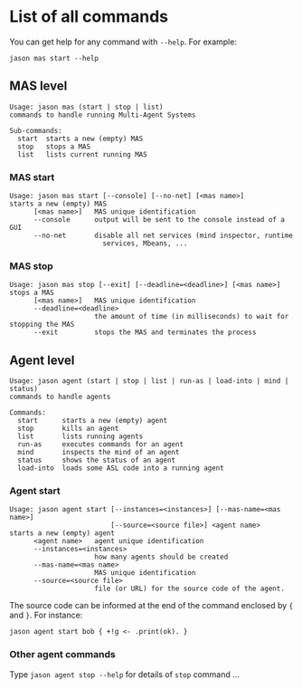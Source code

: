 # List of all commands

You can get help for any command with `--help`. For example:

```
jason mas start --help
```

## MAS level


```
Usage: jason mas (start | stop | list)
commands to handle running Multi-Agent Systems

Sub-commands:
  start  starts a new (empty) MAS
  stop   stops a MAS
  list   lists current running MAS
```
### MAS start

```
Usage: jason mas start [--console] [--no-net] [<mas name>]
starts a new (empty) MAS
      [<mas name>]   MAS unique identification
      --console      output will be sent to the console instead of a GUI
      --no-net       disable all net services (mind inspector, runtime
                       services, Mbeans, ...

```


### MAS stop

```
Usage: jason mas stop [--exit] [--deadline=<deadline>] [<mas name>]
stops a MAS
      [<mas name>]   MAS unique identification
      --deadline=<deadline>
                     the amount of time (in milliseconds) to wait for stopping the MAS
      --exit         stops the MAS and terminates the process
```

## Agent level

```
Usage: jason agent (start | stop | list | run-as | load-into | mind | status)
commands to handle agents

Commands:
  start      starts a new (empty) agent
  stop       kills an agent
  list       lists running agents
  run-as     executes commands for an agent
  mind       inspects the mind of an agent
  status     shows the status of an agent
  load-into  loads some ASL code into a running agent
```


### Agent start

```
Usage: jason agent start [--instances=<instances>] [--mas-name=<mas name>]
                         [--source=<source file>] <agent name>
starts a new (empty) agent
      <agent name>   agent unique identification
      --instances=<instances>
                     how many agents should be created
      --mas-name=<mas name>
                     MAS unique identification
      --source=<source file>
                     file (or URL) for the source code of the agent.
```

The source code can be informed at the  end of the command enclosed by `{` and `}`. For instance:

```
jason agent start bob { +!g <- .print(ok). }
```

### Other agent commands

Type `jason agent stop --help` for details of `stop` command ...


